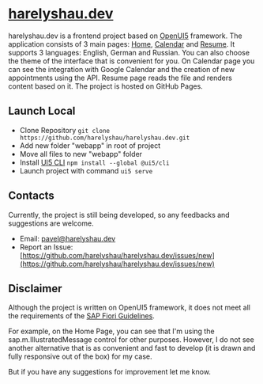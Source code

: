 # [harelyshau.dev](https://harelyshau.dev/)

harelyshau.dev is a frontend project based on [OpenUI5](https://openui5.org/) framework. The application consists of 3 main pages: [Home](https://harelyshau.dev), [Calendar](https://harelyshau.dev/#/calendar) and [Resume](https://harelyshau.dev/#/resume). It supports 3 languages: English, German and Russian. You can also choose the theme of the interface that is convenient for you. On Сalendar page you can see the integration with Google Сalendar and the creation of new appointments using the API. Resume page reads the file and renders content based on it. The project is hosted on GitHub Pages.

## Launch Local

-   Clone Repository `git clone https://github.com/harelyshau/harelyshau.dev.git`
-   Add new folder "webapp" in root of project
-   Move all files to new "webapp" folder
-   Install [UI5 CLI](https://sap.github.io/ui5-tooling/v3/pages/CLI/) `npm install --global @ui5/cli`
-   Launch project with command `ui5 serve`

## Contacts

Currently, the project is still being developed, so any feedbacks and suggestions are welcome.

-   Email: [pavel@harelyshau.dev](mailto:pavel@harelyshau.dev)
-   Report an Issue: [https://github.com/harelyshau/harelyshau.dev/issues/new](https://github.com/harelyshau/harelyshau.dev/issues/new)

## Disclaimer

Although the project is written on OpenUI5 framework, it does not meet all the requirements of the [SAP Fiori Guidelines](https://experience.sap.com/fiori-design-web/).

For example, on the Home Page, you can see that I'm using the sap.m.IllustratedMessage control for other purposes. However, I do not see another alternative that is as convenient and fast to develop (it is drawn and fully responsive out of the box) for my case.

But if you have any suggestions for improvement let me know.
